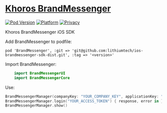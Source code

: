 # [Khoros BrandMessenger](https://www.khoros.com)


[![Pod Version](https://img.shields.io/badge/Version-1.2.0-8e8e8e)](https://github.com/lithiumtech/ios-brandmessenger-sdk-dist)
[![Platform](https://img.shields.io/badge/Platform-iOS-8e8e8e)](https://github.com/lithiumtech/ios-brandmessenger-sdk-dist)
[![Privacy](https://img.shields.io/badge/Privacy-Website-8e8e8e)](https://www.khoros.com/privacy)

Khoros BrandMessenger iOS SDK


Add BrandMessenger to podfile:

    pod 'BrandMessenger', :git => 'git@github.com:lithiumtech/ios-brandmessenger-sdk-dist.git', :tag => '<version>'

Import BrandMessenger:

```Swift
    import BrandMessengerUI
    import BrandMessengerCore
```

Use:

```Swift
BrandMessengerManager(companyKey: "YOUR_COMPANY_KEY", applicationKey: "YOUR_APPLICATION_ID")
BrandMessengerManager.login("YOUR_ACCESS_TOKEN") { response, error in }
BrandMessengerManager.show()
```